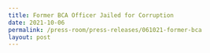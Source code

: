 ```yaml
---
title: Former BCA Officer Jailed for Corruption
date: 2021-10-06
permalink: /press-room/press-releases/061021-former-bca
layout: post
---
```

